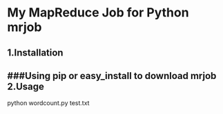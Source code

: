 My MapReduce Job for Python mrjob
===========================================
1.Installation
-------------------
###Using pip or easy_install to download mrjob
2.Usage
-------------------
python wordcount.py test.txt
